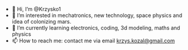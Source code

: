 - 👋 Hi, I’m @Krzysko1
- 👀 I’m interested in mechatronics, new technology, space physics and idea of colonizing mars.
- 🌱 I’m currently learning electronics, coding, 3d modeling, maths and physics
- 📫 How to reach me: contact me via email krzys.kozal@gmail.com

<!---
Krzysko1/Krzysko1 is a ✨ special ✨ repository because its `README.md` (this file) appears on your GitHub profile.
You can click the Preview link to take a look at your changes.
--->
